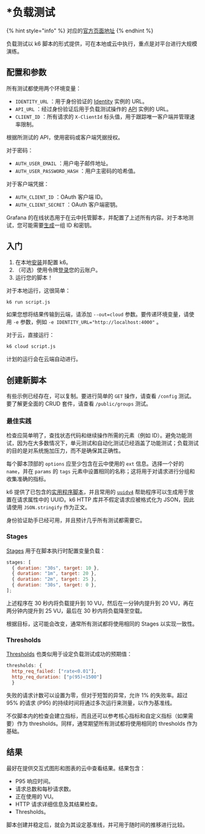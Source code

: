 # \*负载测试

{% hint style="info" %}
对应的[官方页面地址](https://contributing.bitwarden.com/contributing/testing/load)
{% endhint %}

负载测试以 k6 脚本的形式提供，可在本地或云中执行，重点是对平台进行大规模演练。

## 配置和参数​ <a href="#configuration-and-parameters" id="configuration-and-parameters"></a>

所有测试都使用两个环境变量：

* `IDENTITY_URL` ：用于身份验证的 [Identity](https://github.com/bitwarden/server/tree/master/src/Identity) 实例的 URL。
* `API_URL` ：经过身份验证后用于负载测试操作的 [API](https://github.com/bitwarden/server/tree/master/src/Api) 实例的 URL。
* `CLIENT_ID` ：所有请求的 `X-ClientId` 标头值，用于跟踪唯一客户端并管理速率限制。

根据所测试的 API，使用密码或客户端凭据授权。

对于密码：

* `AUTH_USER_EMAIL` ：用户电子邮件地址。
* `AUTH_USER_PASSWORD_HASH` ：用户主密码的哈希值。

对于客户端凭据：

* `AUTH_CLIENT_ID` ：OAuth 客户端 ID。
* `AUTH_CLIENT_SECRET` ：OAuth 客户端密钥。

Grafana 的在线状态用于在云中托管脚本，并配置了上述所有内容。对于本地测试，您可能需要[生成](https://help.ppgg.in/admin-console/bitwarden-public-api#authentication)一组 ID 和密钥。

## 入门 <a href="#getting-started" id="getting-started"></a>

1. 在本地[安装](https://k6.io/docs/get-started/installation/)并配置 k6。
2. （可选）使用令牌[登录](https://k6.io/docs/cloud/creating-and-running-a-test/cloud-tests-from-the-cli/)您的云账户。
3. 运行您的脚本！

对于本地运行，这很简单：

```bash
k6 run script.js
```

如果您想将结果传输到云端，请添加 `--out=cloud` 参数。要传递环境变量，请使用 `-e` 参数，例如 `-e IDENTITY_URL="http://localhost:4000"` 。

对于云，直接运行：

```bash
k6 cloud script.js
```

计划的运行会在云端自动进行。

## 创建新脚本​ <a href="#creating-new-scripts" id="creating-new-scripts"></a>

有些示例已经存在，可以复制。要进行简单的 `GET` 操作，请查看 `/config` 测试。要了解更全面的 CRUD 套件，请查看 `/public/groups` 测试。

### 最佳实践​ <a href="#best-practices" id="best-practices"></a>

检查应简单明了，查找状态代码和继续操作所需的元素（例如 ID）。避免功能测试，因为在大多数情况下，单元测试和自动化测试已经涵盖了功能测试；负载测试的目的是对系统施加压力，而不是确保其正确性。

每个脚本顶部的 `options` 应至少包含在云中使用的 `ext` 信息。选择一个好的 `name`，并在 `params` 的 `tags` 元素中设置相同的名称；这将用于对请求进行分组和收集准确的指标。

k6 提供了已包含的[实用程序脚本](https://k6.io/docs/javascript-api/jslib/utils/)，并且常用的 [`uuidv4`](https://k6.io/docs/javascript-api/jslib/utils/uuidv4/) 帮助程序可以生成用于放置在请求属性中的 UUID。k6 HTTP 库并不假定请求应被格式化为 JSON，因此请使用 `JSON.stringify` 作为正文。

身份验证助手已经可用，并且预计几乎所有测试都需要它。

### Stages <a href="#stages" id="stages"></a>

[Stages](https://k6.io/docs/using-k6/k6-options/reference/#stages) 用于在脚本执行时配置变量负载：

```javascript
stages: [
  { duration: "30s", target: 10 },
  { duration: "1m", target: 20 },
  { duration: "2m", target: 25 },
  { duration: "30s", target: 0 },
];
```

上述程序在 30 秒内将负载提升到 10 VU，然后在一分钟内提升到 20 VU，再在两分钟内提升到 25 VU，最后在 30 秒内将负载降至空载。

根据目标，这可能会改变，通常所有测试都将使用相同的 Stages 以实现一致性。

### Thresholds <a href="#thresholds" id="thresholds"></a>

[Thresholds](https://k6.io/docs/using-k6/thresholds/) 也类似用于设定负载测试成功的预期值：

```javascript
thresholds: {
  http_req_failed: ["rate<0.01"],
  http_req_duration: ["p(95)<1500"]
  }
```

失败的请求计数可以设置为零，但对于短暂的异常，允许 1% 的失败率。超过 95% 的请求 (P95) 的持续时间将通过多次运行来测量，以作为基准线。

不仅脚本内的检查会建立指标，而且还可以参考核心指标和自定义指标（如果需要）作为 thresholds。同样，通常期望所有测试都将使用相同的 thresholds 作为基础。

## 结果​ <a href="#results" id="results"></a>

最好在提供交互式图形和图表的云中查看结果。结果包含：

* P95 响应时间。
* 请求总数和每秒请求数。
* 正在使用的 VU。
* HTTP 请求详细信息及其结果检查。
* Thresholds。

脚本创建并稳定后，就会为其设定基准线，并可用于随时间的推移进行比较。
